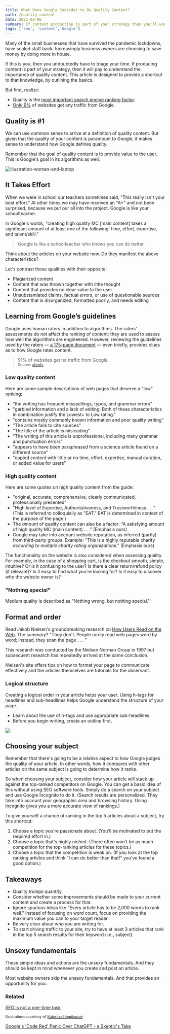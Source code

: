 ```yaml
---
title: What Does Google Consider to Be Quality Content? 
path: /quality-content
date: 2021-02-06
summary: If content production is part of your strategy then you'll want to understand how Google defines quality.
tags: ['seo', 'content','Google']
---
```


Many of the small businesses that have survived the pandemic lockdowns, have scaled staff back. Increasingly business owners are choosing to save money by doing more in house. 

If this is you, then you undoubtedly have to triage your time. If producing content is part of your strategy, then it will pay to understand the importance of quality content. This article is designed to provide a shortcut to that knowledge, by outlining the basics.

But first, realize:
* Quality is the <a href="https://www.searchenginejournal.com/ranking-factors/content/" target="blank">most important search engine ranking factor</a>.
* <a href="https://ahrefs.com/blog/search-traffic-study/" target="blank">Only 9%</a> of websites get any traffic from Google.

## Quality is #1 

We can use common sense to arrive at a definition of quality content. But given that the quality of your content is paramount to Google, it makes sense to understand how Google defines quality.

Remember that the goal of quality content is to provide value to the user. This is Google's goal in its algorithms as well.

![illustration-woman-and-laptop](https://res.cloudinary.com/icecloud7/image/upload/f_auto/v1618076953/SignalFox/illustration-woman-and-laptop_oax2up.png)


## It Takes Effort

When we were in school our teachers sometimes said, "This really isn't your best effort." At other times we may have received an "A+" and not been surprised, because we put our all into the project. Google is like your schoolteacher. 

In Google's words, "creating high quality MC [main content] takes a significant amount of at least one of the following: time, effort, expertise, and talent/skill."

> Google is like a schoolteacher who knows you can do better.

Think about the articles on your website now. Do they manifest the above characteristics? 

Let's contrast those qualities with their opposite: 
* Plagiarized content
* Content that was thrown together with little thought
* Content that provides no clear value to the user
* Unsubstantiated claims, factual errors, or use of questionable sources
* Content that is disorganized, formatted poorly, and needs editing


## Learning from Google’s guidelines

Google uses human raters in addition to algorithms. The raters' assessments do not affect the ranking of content; they are used to assess how well the algorithms are engineered. However, reviewing the guidelines used by the raters — <a href="https://static.googleusercontent.com/media/guidelines.raterhub.com/en//searchqualityevaluatorguidelines.pdf" target="blank">a 175-page document</a> — even briefly, provides clues as to how Google rates content.


> 91% of websites get no traffic from Google. <br /><small>Source: <a href="https://ahrefs.com/blog/search-traffic-study/" target="blank">ahrefs</a></small>

### Low quality content

Here are some sample descriptions of web pages that deserve a "low" ranking: 
* “the writing has frequent misspellings, typos, and grammar errors”
* "garbled information and a lack of editing: Both of these characteristics in combination justify the Lowest+ to Low rating."
* "contains mostly commonly known information and poor quality writing"
* "The article fails to cite sources"
* "The title of the article is misleading"
* "The writing of this article is unprofessional, including many grammar and punctuation errors"
* "appears to have been paraphrased from a science article found on a different source"
* "copied content with little or no time, effort, expertise, manual curation, or added value for users"

### High quality content

Here are some quotes on high quality content from the guide: 
* "original, accurate, comprehensive, clearly communicated, professionally presented"
* "High level of Expertise, Authoritativeness, and Trustworthiness . . ." (This is referred to colloquially as "EAT." EAT is determined in context of the purpose of the page.)
* The <em>amount</em> of quality content can also be a factor: "A satisfying amount of high quality MC (main content) . . ." (Emphasis ours)
* Google may take into account website reputation, as inferred (partly) from third-party groups. Example: "This is a highly reputable charity <em>according to multiple charity rating organizations</em>." (Emphasis ours)

The functionality on the website is also considered when assessing quality. For example, in the case of a shopping cart, is the checkout smooth, simple, intuitive? Or is it confusing to the user? Is there a clear return/refund policy (if relevant)? Is it easy to find what you're looking for? Is it easy to discover who the website owner is? 

### "Nothing special"

Medium quality is described as "Nothing wrong, but nothing special."

## Format and order

Read Jakob Nielsen's groundbreaking research on <a href="https://www.nngroup.com/articles/how-users-read-on-the-web/" target="blank">How Users Read on the Web</a>. The summary? "They don't. People rarely read web pages word by word; instead, they scan the page . . . "  

This research was conducted by the Nielsen Norman Group in 1997 but subsequent research has repeatedly arrived at the same conclusion. 

Nielsen's site offers tips on how to format your page to communicate effectively and the articles themselves are tutorials for the observant.

### Logical structure

Creating a logical order in your article helps your user. Using h-tags for headlines and sub-headlines helps Google understand the structure of your page.

* Learn about the use of h-tags and use appropriate sub-headlines.
* Before you begin writing, create an outline first.

<img class="right" src="https://res.cloudinary.com/icecloud7/image/upload/f_auto,w_0.5/v1618077609/SignalFox/illustration-woman-typing_afeumm.png">


## Choosing your subject

Remember that there's going to be a relative aspect to how Google judges the quality of your article. In other words, how it compares with other articles on the same subject is going to determine how it ranks. 

So when choosing your subject, consider how your article will stack up against the top-ranked competitors on Google. You can get a basic idea of this without using SEO software tools. Simply do a search on your subject and use Google Incognito to do it. (Search results are personalized. They take into account your geographic area and browsing history. Using Incognito gives you a more accurate view of rankings.) 

To give yourself a chance of ranking in the top 5 articles about a subject, try this shortcut: 

1. Choose a topic you're passionate about. (You'll be motivated to put the required effort in.)
2. Choose a topic that's highly niched. (There often won't be as much competition for the top-ranking articles for these topics.)
3. Choose a topic that the competition is weak on. (If you look at the top ranking articles and think "I can do better than that!" you've found a good option.)


## Takeaways

* Quality trumps quantity.
* Consider whether some improvements should be made to your current content and create a process for that.
* Ignore spurious ideas like "Every article has to be 2,000 words to rank well." Instead of focusing on word count, focus on providing the maximum value you can to your target reader.
* Be very clear about who you are writing for.
* To start driving traffic to your site, try to have at least 3 articles that rank in the top 5 search results for their keyword (i.e., subject). 


## Unsexy fundamentals

These simple ideas and actions are the unsexy fundamentals. And they should be kept in mind whenever you create and post an article. 

Most website owners skip the unsexy fundamentals. And that provides an opportunity for you.


### Related

<a href="/seo-set-forget">SEO is not a one-time task</a>


<small>Illustrations courtesy of <a href="https://twitter.com/ninalimpi?lang=en" target="blank">Katerina Limpitsouni</a></small>

<a href="https://www.signalfox.org/chatgpt-google-code-red" target="blank">Google's 'Code Red' Panic Over ChatGPT - a Skeptic's Take</a>
